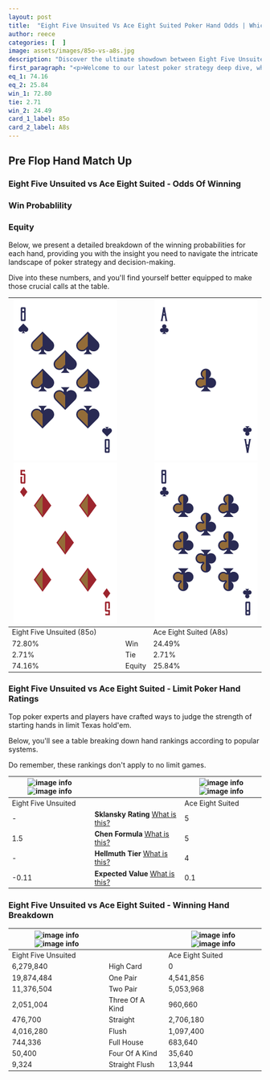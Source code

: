 ```yaml
---
layout: post
title:  "Eight Five Unsuited Vs Ace Eight Suited Poker Hand Odds | Which Is The Better Hand In Poker? A Complete Guide"
author: reece
categories: [  ]
image: assets/images/85o-vs-a8s.jpg
description: "Discover the ultimate showdown between Eight Five Unsuited and Ace Eight Suited in poker! Uncover the odds, strategies, and scenarios where one hand triumphs over the other. Get ready to up your poker game with this thrilling analysis."
first_paragraph: "<p>Welcome to our latest poker strategy deep dive, where we're pitting two distinct hands against each other in a high-stakes showdown: Eight Five Unsuited vs Ace Eight Suited.</p><p>In the dynamic world of poker, every decision counts, and knowing which hand holds the upper hand is key to your success at the table.</p><p>In this article, we'll dissect these two hands, explore the scenarios where one dominates the other, and equip you with the knowledge to make strategic choices that can tip the odds in your favor.</p><p>Get ready to unravel the intriguing dynamics of these poker hands and elevate your game to new heights.</p>"
eq_1: 74.16
eq_2: 25.84
win_1: 72.80
tie: 2.71
win_2: 24.49
card_1_label: 85o
card_2_label: A8s
---
```




[comment]: # (sp0)

## Pre Flop Hand Match Up

<div class="table hand-ratings" markdown="1"> 



### Eight Five Unsuited vs Ace Eight Suited - Odds Of Winning


  
<div class="row graphs"> 
<div class="col-lg-6">
    <h3>Win Probablility</h3>
    <canvas id="WinChart"></canvas>
</div>
<div class="col-lg-6">
    <h3>Equity</h3>
    <canvas id="EquityChart"></canvas>
</div>
</div>

  Below, we present a detailed breakdown of the winning probabilities for each hand, providing you with the insight you need to navigate the intricate landscape of poker strategy and decision-making. 

Dive into these numbers, and you'll find yourself better equipped to make those crucial calls at the table.


    
| ![image info](assets/images/hand1/8.png) ![image info](assets/images/hand1/5o.png) |  | ![image info](assets/images/hand2/a.png) ![image info](assets/images/hand2/8.png) |
| -------- | -------- | -------- |
| Eight Five Unsuited (85o) |  | Ace Eight Suited (A8s) |
| 72.80% | Win | 24.49% |
| 2.71% | Tie | 2.71% |
| 74.16% | Equity | 25.84% |




[comment]: # (sp1)



### Eight Five Unsuited vs Ace Eight Suited - Limit Poker Hand Ratings

Top poker experts and players have crafted ways to judge the strength of starting hands in limit Texas hold'em. 

Below, you'll see a table breaking down hand rankings according to popular systems. 

Do remember, these rankings don't apply to no limit games.


    
| ![image info](https://www.riverpairs.com/assets/images/hand1/8.png) ![image info](https://www.riverpairs.com/assets/images/hand1/5o.png) |  | ![image info](https://www.riverpairs.com/assets/images/hand2/a.png) ![image info](https://www.riverpairs.com/assets/images/hand2/8.png) |
| -------- | -------- | -------- |
| Eight Five Unsuited |  | Ace Eight Suited |
| - | **Sklansky Rating** [What is this?](/sklansky-rating-explained) | 5 |
| 1.5 | **Chen Formula** [What is this?](/chen-formula-explained) | 5 |
| - | **Hellmuth Tier** [What is this?](/Hellmuth-tier-explained) | 4 |
| -0.11 | **Expected Value** [What is this?](/expected-value-explained) | 0.1 |




[comment]: # (sp2)



### Eight Five Unsuited vs Ace Eight Suited - Winning Hand Breakdown


    
| ![image info](https://www.riverpairs.com/assets/images/hand1/8.png) ![image info](https://www.riverpairs.com/assets/images/hand1/5o.png) |  | ![image info](https://www.riverpairs.com/assets/images/hand2/a.png) ![image info](https://www.riverpairs.com/assets/images/hand2/8.png) |
| -------- | -------- | -------- |
| Eight Five Unsuited |  | Ace Eight Suited |
| 6,279,840 | High Card | 0 |
| 19,874,484 | One Pair | 4,541,856 |
| 11,376,504 | Two Pair | 5,053,968 |
| 2,051,004 | Three Of A Kind | 960,660 |
| 476,700 | Straight | 2,706,180 |
| 4,016,280 | Flush | 1,097,400 |
| 744,336 | Full House | 683,640 |
| 50,400 | Four Of A Kind | 35,640 |
| 9,324 | Straight Flush | 13,944 |




[comment]: # (sp3)



</div>

[comment]: # (sp4)



[comment]: # (sp5)

